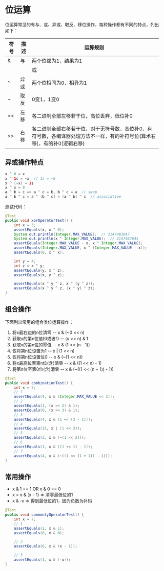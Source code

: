 # 位运算

位运算常见的有与、或、异或、取反、移位操作，每种操作都有不同的特点，列出如下：

| 符号 | 描述 | 运算规则 |
|----|--------|---------|
| & | 与 | 两个位都为1，结果为1 |
| | | 或 | 两个位都为0，结果为0，其余为1 |
| ^ | 异或 | 两个位相同为0，相异为1 |
| ~ | 取反 | 0变1，1变0 |
| << | 左移 | 各二进制全部左移若干位，高位丢弃，低位补0 |
| >> | 右移 | 各二进制全部右移若干位，对于无符号数，高位补0，有符号数，各编译器处理方法不一样，有的补符号位(算术右移)，有的补0(逻辑右移) |

## 异或操作特点

```java
x ^ 0 = x
x ^ 1s = ~x  // 1s = ~0
x ^ (~x) = 1s
x ^ x = 0
a ^ b = c => a ^ c = b, b ^ c = a  // swap
a ^ b ^ c = a ^ (b ^ c) = (a ^ b) ^ c  // associative
```

测试代码：

```java
@Test
public void xorOperatorTest() {
    int x = 3;
    assertEquals(x, x ^ 0);
    System.out.println(Integer.MAX_VALUE);  // 2147483647
    System.out.println(x ^ Integer.MAX_VALUE);  // 2147483644
    assertEquals(Integer.MAX_VALUE - x, x ^ Integer.MAX_VALUE);
    assertEquals(Integer.MAX_VALUE, x ^ (Integer.MAX_VALUE - x));
    assertEquals(0, x ^ x);

    int y = 4;
    int z = x ^ y;
    assertEquals(y, x ^ z);
    assertEquals(x, y ^ z);

    assertEquals(x ^ y ^ z, x ^ (y ^ z));
    assertEquals(x ^ y ^ z, (x ^ y) ^ z);
}
```

## 组合操作

下面列出常用的组合类位运算操作：

1. 将x最右边的n位清零 -- x & (~0 << n)
2. 获取x的第n位值(0或者1) -- (x >> n) & 1
3. 获取x的第n位的幂值 -- x & (1 << (n - 1))
4. 仅将第n位设置为1 -- x | (1 << n)
5. 仅将第n位设置位0 -- x & (~(1 << n))
6. 将x最高位至第n位(含)清零 -- x & ((1 << n) - 1)
7. 将第n位至第0位(含)清零 -- x & (~((1 << (n + 1)) - 1))

```java
@Test
public void combinationTest() {
    int x = 7;
    // 1
    assertEquals(4, x & (Integer.MAX_VALUE << 2));
    // 2
    assertEquals(1, (x >> 2) & 1);
    assertEquals(0, (x >> 3) & 1);
    // 3
    assertEquals(4, x & (1 << (3 - 1)));
    // 4
    assertEquals(15, x | (1 << 3));
    // 5
    assertEquals(3, x & (~(1 << 2)));
    // 6
    assertEquals(1, x & ((1 << 1) - 1));
    // 7
    assertEquals(4, x & (~((1 << (1 + 1)) - 1)));
}
```

## 常用操作

- x & 1 == 1 OR x & 0 == 0
- x = x & (x - 1) => 清零最低位的1
- x & -x => 得到最低位的1，因为负数为补码

```java
@Test
public void commonlyOperatorTest() {
    int x = 7;
    // 1
    assertEquals(1, x & 1);
    assertEquals(0, x & 0);

    // 2
    assertEquals(6, x & (x - 1));

    // 3
    assertEquals(1, x & (-x));
}
```
